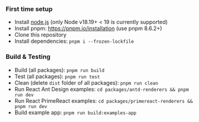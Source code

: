 ### First time setup

- Install [node.js](https://nodejs.org/) (only Node v18.19+ < 19 is currently supported)
- Install pnpm: <https://pnpm.io/installation> (use pnpm 8.6.2+)
- Clone this repository
- Install dependencies: `pnpm i --frozen-lockfile`

### Build & Testing

- Build (all packages): `pnpm run build`
- Test (all packages): `pnpm run test`
- Clean (delete `dist` folder of all packages): `pnpm run clean`
- Run React Ant Design examples: `cd packages/antd-renderers && pnpm run dev`
- Run React PrimeReact examples: `cd packages/primereact-renderers && pnpm run dev`
- Build example app: `pnpm run build:examples-app`
